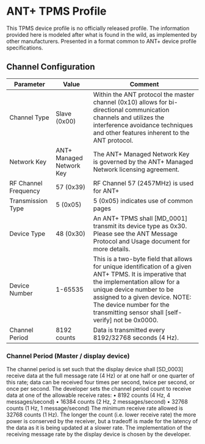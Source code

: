# ANT+ TPMS Profile
This TPMS device profile is no officially released profile. The information provided here is modeled after what
is found in the wild, as implemented by other manufacturers. Presented in a format common to ANT+ device profile specifications.

## Channel Configuration
| Parameter | Value | Comment |
|---|---|---|
| Channel Type | Slave (0x00) | Within the ANT protocol the master channel (0x10) allows for bi-directional communication channels and utilizes the interference avoidance techniques and other features inherent to the ANT protocol. |
| Network Key | ANT+ Managed Network Key| The ANT+ Managed Network Key is governed by the ANT+ Managed Network licensing agreement. |
| RF Channel Frequency | 57 (0x39) | RF Channel 57 (2457MHz) is used for ANT+ |
| Transmission Type | 5 (0x05) | 5 (0x05) indicates use of common pages |
| Device Type | 48 (0x30) | An ANT+ TPMS shall [MD_0001] transmit its device type as 0x30. Please see the ANT Message Protocol and Usage document for more details. |
| Device Number | 1-65535 | This is a two-byte field that allows for unique identification of a given ANT+ TPMS. It is imperative that the implementation allow for a unique  device number to be assigned to a given device. NOTE: The device number for the transmitting sensor shall [self-verify] not be 0x0000. |
| Channel Period | 8192 counts | Data is transmitted every 8192/32768 seconds (4 Hz). |

### Channel Period (Master / display device)
The channel period is set such that the display device shall [SD_0003] receive data at the full
message rate (4 Hz) or at one half or one quarter of this rate; data can be received four times per
second, twice per second, or once per second. The developer sets the channel period count to
receive data at one of the allowable receive rates:
• 8192 counts (4 Hz, 4 messages/second)
• 16384 counts (2 Hz, 2 messages/second)
• 32768 counts (1 Hz, 1 message/second)
The minimum receive rate allowed is 32768 counts (1 Hz).
The longer the count (i.e. lower receive rate) the more power is conserved by the receiver, but a
tradeoff is made for the latency of the data as it is being updated at a slower rate. The
implementation of the receiving message rate by the display device is chosen by the developer.

